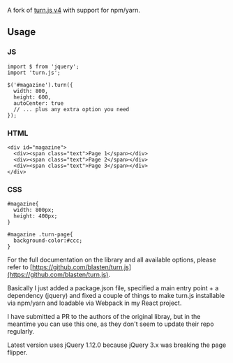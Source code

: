 A fork of [turn.js v4](http://www.turnjs.com/) with support for npm/yarn.

## Usage

### JS

```
import $ from 'jquery';
import 'turn.js';

$('#magazine').turn({
  width: 800,
  height: 600,
  autoCenter: true
  // ... plus any extra option you need
});
```

### HTML

```
<div id="magazine">
  <div><span class="text">Page 1</span></div>
  <div><span class="text">Page 2</span></div>
  <div><span class="text">Page 3</span></div>
</div>
```

### CSS

```
#magazine{
  width: 800px;
  height: 400px;
}

#magazine .turn-page{
  background-color:#ccc;
}
```

For the full documentation on the library and all available options, please
refer to [https://github.com/blasten/turn.js](https://github.com/blasten/turn.js).

Basically I just added a package.json file, specified a main entry point + a
dependency (jquery) and fixed a couple of things to make turn.js installable via npm/yarn
and loadable via Webpack in my React project.

I have submitted a PR to the authors of the original libray, but in the meantime
you can use this one, as they don't seem to update their repo regularly.

Latest version uses jQuery 1.12.0 because jQuery 3.x was breaking the page
flipper.

